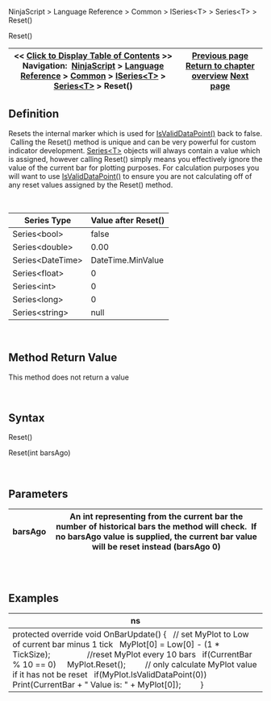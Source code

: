 ﻿


NinjaScript \> Language Reference \> Common \> ISeries\<T\> \> Series\<T\> \> Reset()






















Reset()







| \<\< [Click to Display Table of Contents](reset.md) \>\> **Navigation:**     [NinjaScript](ninjascript.md) \> [Language Reference](language_reference_wip.md) \> [Common](common.md) \> [ISeries\<T\>](iseriest.md) \> [Series\<T\>](seriest.md) \> Reset() | [Previous page](seriest.md) [Return to chapter overview](seriest.md) [Next page](priceseries.md) |
| --- | --- |











## Definition


Resets the internal marker which is used for [IsValidDataPoint()](isvaliddatapoint.md) back to false.  Calling the Reset() method is unique and can be very powerful for custom indicator development. [Series\<T\>](seriest.md) objects will always contain a value which is assigned, however calling Reset() simply means you effectively ignore the value of the current bar for plotting purposes. For calculation purposes you will want to use [IsValidDataPoint()](isvaliddatapoint.md) to ensure you are not calculating off of any reset values assigned by the Reset() method.


 




| Series Type | Value after Reset() |
| --- | --- |
| Series\<bool\> | false |
| Series\<double\> | 0\.00 |
| Series\<DateTime\> | DateTime.MinValue |
| Series\<float\> | 0 |
| Series\<int\> | 0 |
| Series\<long\> | 0 |
| Series\<string\> | null |



 


## Method Return Value


This method does not return a value


 


## Syntax


Reset()  

Reset(int barsAgo)


 


## Parameters




| barsAgo | An int representing from the current bar the number of historical bars the method will check.  If no barsAgo value is supplied, the current bar value will be reset instead (barsAgo 0\) |
| --- | --- |



## 


 


## Examples




| ns |
| --- |
| protected override void OnBarUpdate() {    // set MyPlot to Low of current bar minus 1 tick    MyPlot\[0] \= Low\[0] \- (1 \* TickSize);                  //reset MyPlot every 10 bars    if(CurrentBar % 10 \=\= 0)      MyPlot.Reset();          // only calculate MyPlot value if it has not be reset    if(MyPlot.IsValidDataPoint(0))      Print(CurrentBar \+ " Value is: " \+ MyPlot\[0]);          } |









